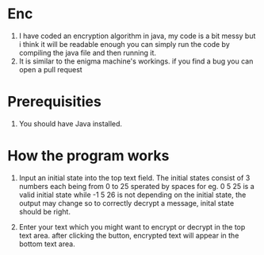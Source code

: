 # Enc
1. I have coded an encryption algorithm in java, my code is a bit messy but i think it will be readable enough you can simply run the code by compiling the java file and then running it.
2. It is similar to the enigma machine's workings. if you find a bug you can open a pull request

# Prerequisities
1. You should have Java installed.

# How the program works

1. Input an initial state into the top text field. The initial states consist of 3 numbers each being from 0 to 25 sperated by spaces for eg. 0 5 25 is a valid initial state while -1 5 26 is not depending on the initial state, the output may change so to correctly decrypt a message, inital state should be right.

2. Enter your text which you might want to encrypt or decrypt in the top text area. after clicking the button, encrypted text will appear in the bottom text area.
